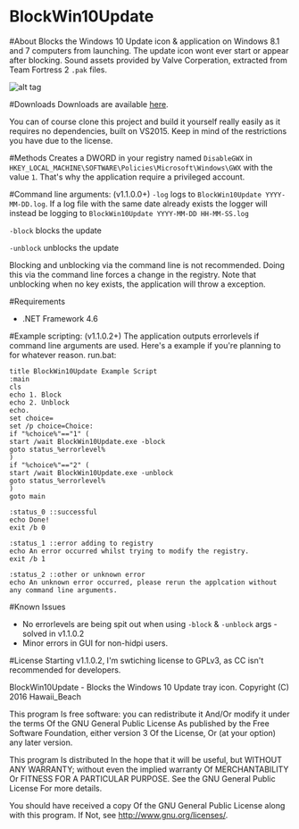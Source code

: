 # BlockWin10Update

#About
Blocks the Windows 10 Update icon & application on Windows 8.1 and 7 computers from launching. The update icon wont ever start or appear after blocking.
Sound assets provided by Valve Corperation, extracted from Team Fortress 2 `.pak` files.

![alt tag](http://i.imgur.com/5jVUvMl.png)

#Downloads
Downloads are available [here](https://github.com/ElPumpo/BlockWin10Update/releases).

You can of course clone this project and build it yourself really easily as it requires no dependencies, built on VS2015. Keep in mind of the restrictions you have due to the license.

#Methods
Creates a DWORD in your registry named `DisableGWX` in `HKEY_LOCAL_MACHINE\SOFTWARE\Policies\Microsoft\Windows\GWX` with the value `1`. That's why the application require a privileged account.

#Command line arguments: (v1.1.0.0+)
`-log` logs to `BlockWin10Update YYYY-MM-DD.log`. If a log file with the same date already exists the logger will instead be logging to `BlockWin10Update YYYY-MM-DD HH-MM-SS.log`

`-block` blocks the update

`-unblock` unblocks the update

Blocking and unblocking via the command line is not recommended. Doing this via the command line forces a change in the registry. Note that unblocking when no key exists, the application will throw a exception.

#Requirements
+ .NET Framework 4.6

#Example scripting: (v1.1.0.2+)
The application outputs errorlevels if command line arguments are used. Here's a example if you're planning to for whatever reason.
run.bat:
```
title BlockWin10Update Example Script
:main
cls
echo 1. Block
echo 2. Unblock
echo.
set choice=
set /p choice=Choice: 
if "%choice%"=="1" (
start /wait BlockWin10Update.exe -block
goto status_%errorlevel%
)
if "%choice%"=="2" (
start /wait BlockWin10Update.exe -unblock
goto status_%errorlevel%
)
goto main

:status_0 ::successful
echo Done!
exit /b 0

:status_1 ::error adding to registry
echo An error occurred whilst trying to modify the registry.
exit /b 1

:status_2 ::other or unknown error
echo An unknown error occurred, please rerun the applcation without any command line arguments.
```

#Known Issues
+ No errorlevels are being spit out when using `-block` & `-unblock` args - solved in v1.1.0.2
+ Minor errors in GUI for non-hidpi users.

#License
Starting v1.1.0.2, I'm swtiching license to GPLv3, as CC isn't recommended for developers.

BlockWin10Update - Blocks the Windows 10 Update tray icon.
Copyright (C) 2016 Hawaii_Beach

This program Is free software: you can redistribute it And/Or modify
it under the terms Of the GNU General Public License As published by
the Free Software Foundation, either version 3 Of the License, Or
(at your option) any later version.

This program Is distributed In the hope that it will be useful,
but WITHOUT ANY WARRANTY; without even the implied warranty Of
MERCHANTABILITY Or FITNESS FOR A PARTICULAR PURPOSE.  See the
GNU General Public License For more details.

You should have received a copy Of the GNU General Public License
along with this program.  If Not, see <http://www.gnu.org/licenses/>.
